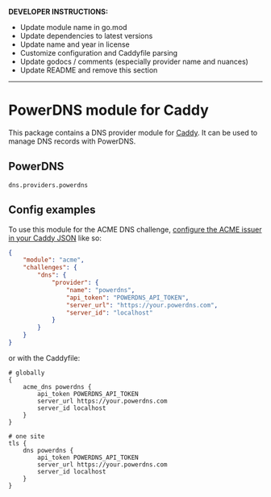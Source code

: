 **DEVELOPER INSTRUCTIONS:**

- Update module name in go.mod
- Update dependencies to latest versions
- Update name and year in license
- Customize configuration and Caddyfile parsing
- Update godocs / comments (especially provider name and nuances)
- Update README and remove this section

---

PowerDNS module for Caddy
===========================

This package contains a DNS provider module for [Caddy](https://github.com/caddyserver/caddy). It can be used to 
manage DNS records with PowerDNS.

## PowerDNS

```
dns.providers.powerdns
```

## Config examples

To use this module for the ACME DNS challenge, [configure the ACME issuer in your Caddy JSON](https://caddyserver.com/docs/json/apps/tls/automation/policies/issuer/acme/) like so:

```json
{
	"module": "acme",
	"challenges": {
		"dns": {
			"provider": {
				"name": "powerdns",
				"api_token": "POWERDNS_API_TOKEN",
				"server_url": "https://your.powerdns.com",
				"server_id": "localhost"
			}
		}
	}
}
```

or with the Caddyfile:

```
# globally
{
	acme_dns powerdns {
		api_token POWERDNS_API_TOKEN
		server_url https://your.powerdns.com
		server_id localhost
	}
}
```

```
# one site
tls {
	dns powerdns {
		api_token POWERDNS_API_TOKEN
		server_url https://your.powerdns.com
		server_id localhost
	}
}
```
